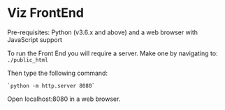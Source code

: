 # Viz FrontEnd
Pre-requisites:
Python (v3.6.x and above) and a web browser with JavaScript support

To run the Front End you will require a server. Make one by navigating to:
    `./public_html`
    
Then type the following command:
    
    `python -m http.server 8080`
    
Open localhost:8080 in a web browser.
